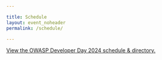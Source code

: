 ```yaml
---

title: Schedule
layout: event_noheader
permalink: /schedule/

---
```


<a id=“sched-embed” href=“//owaspdeveloperday2024.sched.com/”>View the OWASP Developer Day 2024 schedule &amp; directory.</a><script type=“text/javascript” src=“//owaspdeveloperday2024.sched.com/js/embed.js”></script>
